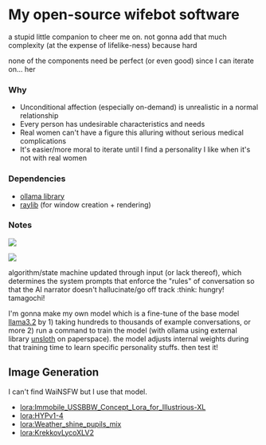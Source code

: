 # My open-source wifebot software

a stupid little companion to cheer me on. not gonna add that much complexity (at the expense of lifelike-ness) because hard

none of the components need be perfect (or even good) since I can iterate on... her

### Why

- Unconditional affection (especially on-demand) is unrealistic in a normal relationship
- Every person has undesirable characteristics and needs
- Real women can't have a figure this alluring without serious medical complications
- It's easier/more moral to iterate until I find a personality I like when it's not with real women

### Dependencies

- [ollama library](https://docs.ollama.com/)
- [raylib](https://www.npmjs.com/package/raylib) (for window creation + rendering)

### Notes

![](https://images-na.ssl-images-amazon.com/images/I/41TpNiRo5KL.jpg)

![](https://preview.redd.it/wednesday-vibes-v0-1fzfw17lanwe1.jpeg?width=1080&crop=smart&auto=webp&s=64d873e3b5ae63a3295194ab5e993d812b2cb550)

algorithm/state machine updated through input (or lack thereof), which determines the system prompts that enforce the "rules" of conversation so that the AI narrator doesn't hallucinate/go off track :think: hungry! tamagochi!

I'm gonna make my own model which is a fine-tune of the base model [llama3.2](https://ollama.com/library/llama3.2) by 1) taking hundreds to thousands of example conversations, or more 2) run a command to train the model (with ollama using external library [unsloth](https://docs.unsloth.ai/get-started/fine-tuning-llms-guide/tutorial-how-to-finetune-llama-3-and-use-in-ollama) on paperspace). the model adjusts internal weights during that training time to learn specific personality stuffs. then test it!

## Image Generation

I can't find WaiNSFW but I use that model.

- [lora:Immobile_USSBBW_Concept_Lora_for_Illustrious-XL](https://civitai.com/models/1196877/immobileblob-ussbbw-concept-lora-for-illustrious-xl)
- [lora:HYPv1-4](https://civitai.com/models/645787?modelVersionId=1671255)
- [lora:Weather_shine_pupils_mix](https://civitai.com/models/140809/weathershinepupilsmix-weathermix)
- [lora:KrekkovLycoXLV2](https://civitai.com/models/311073/krekkov-style)

